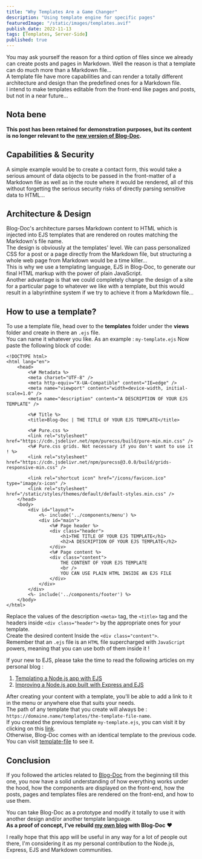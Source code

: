 ```yaml
---
title: "Why Templates Are a Game Changer"
description: "Using template engine for specific pages"
featuredImage: "/static/images/templates.avif"
publish_date: 2022-11-13
tags: [Templates, Server-Side]
published: true
---
```

You may ask yourself the reason for a third option of files since we already can create posts and pages in Markdown. Well the reason is that a template can do much more than a Markdown file...<br />
A template file have more capabilities and can render a totally different architecture and design than the predefined ones for a Markdown file.<br />
I intend to make templates editable from the front-end like pages and posts, but not in a near future...

## Nota bene

**This post has been retained for demonstration purposes, but its content is no longer relevant to the [new version of Blog-Doc](/posts/the-new-blog-doc).**

## Capabilities & Security

A simple example would be to create a contact form, this would take a serious amount of data objects to be passed in the front-matter of a Markdown file as well as in the route where it would be rendered, all of this without forgetting the serious security risks of directly parsing sensitive data to HTML...

## Architecture & Design

Blog-Doc's architecture parses Markdown content to HTML which is injected into EJS templates that are rendered on routes matching the Markdown's file name.  
The design is obviously at the templates' level. We can pass personalized CSS for a post or a page directly from the Markdown file, but structuring a whole web page from Markdown would be a time killer...  
This is why we use a templating language, EJS in Blog-Doc, to generate our final HTML markup with the power of plain JavaScript.  
Another advantage is that we could completely change the design of a site for a particular page to whatever we like with a template, but this would result in a labyrinthine system if we try to achieve it from a Markdown file...

## How to use a template?

To use a template file, head over to the **templates** folder under the **views** folder and create in there an `.ejs` file.  
You can name it whatever you like. As an example : `my-template.ejs`
Now paste the following block of code:

```
<!DOCTYPE html>
<html lang="en">
	<head>
		<%# Metadata %>
		<meta charset="UTF-8" />
		<meta http-equiv="X-UA-Compatible" content="IE=edge" />
		<meta name="viewport" content="width=device-width, initial-scale=1.0" />
		<meta name="description" content="A DESCRIPTION OF YOUR EJS TEMPLATE" />

		<%# Title %>
		<title>Blog-Doc | THE TITLE OF YOUR EJS TEMPLATE</title>

		<%# Pure.css %>
		<link rel="stylesheet" href="https://cdn.jsdelivr.net/npm/purecss/build/pure-min.min.css" />
		<%# Pure.css grids. Not necessary if you don't want to use it ! %>
		<link rel="stylesheet" href="https://cdn.jsdelivr.net/npm/purecss@3.0.0/build/grids-responsive-min.css" />

		<link rel="shortcut icon" href="/icons/favicon.ico" type="image/x-icon" />
		<link rel="stylesheet" href="/static/styles/themes/default/default-styles.min.css" />
	</head>
	<body>
		<div id="layout">
			<%- include('../components/menu') %>
			<div id="main">
				<%# Page header %>
				<div class="header">
					<h1>THE TITLE OF YOUR EJS TEMPLATE</h1>
					<h2>A DESCRIPTION OF YOUR EJS TEMPLATE</h2>
				</div>
				<%# Page content %>
				<div class="content">
					THE CONTENT OF YOUR EJS TEMPLATE
					<br />
					YOU CAN USE PLAIN HTML INSIDE AN EJS FILE
				</div>
			</div>
		</div>
		<%- include('../components/footer') %>
	</body>
</html>
```

Replace the values of the description `<meta>` tag, the `<title>` tag and the headers inside `<div class="header">` by the appropriate ones for your template.  
Create the desired content Inside the `<div class="content">`.  
Remember that an `.ejs` file is an `HTML` file supercharged with `JavaScript` powers, meaning that you can use both of them inside it !

If your new to EJS, please take the time to read the following articles on my personal blog :

1. [Templating a Node.js app with EJS](https://lebcit.github.io/posts/templating-a-nodejs-app-with-ejs/)
2. [Improving a Node.js app built with Express and EJS](https://lebcit.github.io/posts/improving-a-nodejs-app-built-with-express-and-ejs/)

After creating your content with a template, you'll be able to add a link to it in the menu or anywhere else that suits your needs.  
The path of any template that you create will always be : `https://domaine.name/templates/the-template-file-name`.  
If you created the previous template `my-template.ejs`, you can visit it by clicking on this [link](/templates/my-template).  
Otherwise, Blog-Doc comes with an identical template to the previous code. You can visit [template-file](/templates/template-file) to see it.

## Conclusion

If you followed the articles related to [Blog-Doc](/tags/Blog-Doc) from the beginning till this one, you now have a solid understanding of how everything works under the hood, how the components are displayed on the front-end, how the posts, pages and templates files are rendered on the front-end, and how to use them.

You can take Blog-Doc as a prototype and modify it totally to use it with another design and/or another template language.  
**As a proof of concept, I've rebuild [my own blog](https://lebcit.github.io/) with Blog-Doc** ❤️

I really hope that this app will be useful in any way for a lot of people out there, I'm considering it as my personal contribution to the Node.js, Express, EJS and Markdown communities.
